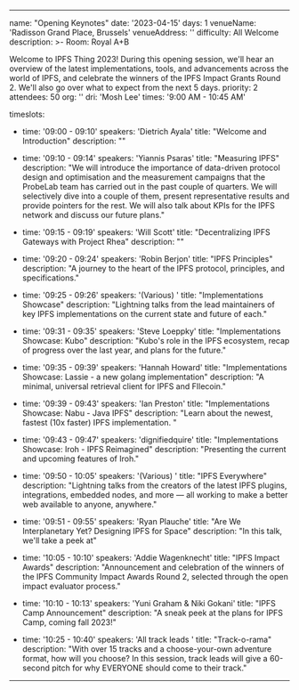 ---

name: "Opening Keynotes"
date: '2023-04-15'
days: 1
venueName: 'Radisson Grand Place, Brussels'
venueAddress: ''
difficulty: All Welcome
description: >-
  Room: Royal A+B
  
  Welcome to IPFS Thing 2023! During this opening session, we'll hear an overview of the latest implementations, tools, and advancements across the world of IPFS, and celebrate the winners of the IPFS Impact Grants Round 2. We'll also go over what to expect from the next 5 days.
priority: 2
attendees: 50
org: ''
dri: 'Mosh Lee'
times: '9:00 AM - 10:45 AM'

timeslots:
  - time: '09:00 - 09:10'
    speakers: 'Dietrich Ayala'
    title: "Welcome and Introduction"
    description: ""

  - time: '09:10 - 09:14'
    speakers: 'Yiannis Psaras'
    title: "Measuring IPFS"
    description: "We will introduce the importance of data-driven protocol design and optimisation and the measurement campaigns that the ProbeLab team has carried out in the past couple of quarters. We will selectively dive into a couple of them, present representative results and provide pointers for the rest. We will also talk about KPIs for the IPFS network and discuss our future plans."

  - time: '09:15 - 09:19'
    speakers: 'Will Scott'
    title: "Decentralizing IPFS Gateways with Project Rhea"
    description: ""

  - time: '09:20 - 09:24'
    speakers: 'Robin Berjon'
    title: "IPFS Principles"
    description: "A journey to the heart of the IPFS protocol, principles, and specifications."

  - time: '09:25 - 09:26'
    speakers: '(Various) '
    title: "Implementations Showcase"
    description: "Lightning talks from the lead maintainers of key IPFS implementations on the current state and future of each."

  - time: '09:31 - 09:35'
    speakers: 'Steve Loeppky'
    title: "Implementations Showcase: Kubo"
    description: "Kubo's role in the IPFS ecosystem, recap of progress over the last year, and plans for the future."

  - time: '09:35 - 09:39'
    speakers: 'Hannah Howard'
    title: "Implementations Showcase: Lassie - a new golang implementation"
    description: "A minimal, universal retrieval client for IPFS and FIlecoin."

  - time: '09:39 - 09:43'
    speakers: 'Ian Preston'
    title: "Implementations Showcase: Nabu - Java IPFS"
    description: "Learn about the newest, fastest (10x faster) IPFS implementation. "

  - time: '09:43 - 09:47'
    speakers: 'dignifiedquire'
    title: "Implementations Showcase: Iroh - IPFS Reimagined"
    description: "Presenting the current and upcoming features of Iroh."

  - time: '09:50 - 10:05'
    speakers: '(Various) '
    title: "IPFS Everywhere"
    description: "Lightning talks from the creators of the latest IPFS plugins, integrations, embedded nodes, and more — all working to make a better web available to anyone, anywhere."

  - time: '09:51 - 09:55'
    speakers: 'Ryan Plauche'
    title: "Are We Interplanetary Yet? Designing IPFS for Space"
    description: "In this talk, we'll take a peek at"

  - time: '10:05 - 10:10'
    speakers: 'Addie Wagenknecht'
    title: "IPFS Impact Awards"
    description: "Announcement and celebration of the winners of the IPFS Community Impact Awards Round 2, selected through the open impact evaluator process."

  - time: '10:10 - 10:13'
    speakers: 'Yuni Graham & Niki Gokani'
    title: "IPFS Camp Announcement"
    description: "A sneak peek at the plans for IPFS Camp, coming fall 2023!"

  - time: '10:25 - 10:40'
    speakers: 'All track leads '
    title: "Track-o-rama"
    description: "With over 15 tracks and a choose-your-own adventure format, how will you choose? In this session, track leads will give a 60-second pitch for why EVERYONE should come to their track."

---